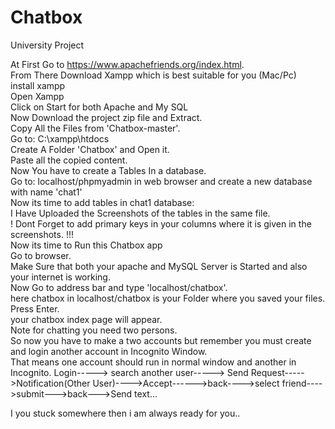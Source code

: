 # Chatbox
University Project

At First Go to https://www.apachefriends.org/index.html.        
From There Download Xampp which is best suitable for you (Mac/Pc)       
install xampp       
Open Xampp        
Click on Start for both Apache and My SQL         
Now Download the project zip file and Extract.        
Copy All the Files from 'Chatbox-master'.       
Go to: C:\xampp\htdocs        
Create A Folder 'Chatbox' and Open it.        
Paste all the copied content.       
Now You have to create a Tables In a database.        
Go to: localhost/phpmyadmin in web browser and create a new database with name 'chat1'        
Now its time to add tables in chat1 database:         
I Have Uploaded the Screenshots of the tables in the same file.     
! Dont Forget to add primary keys in your columns where it is given in the screenshots. !!!     
Now its time to Run this Chatbox app      
Go to browser.      
Make Sure that both your apache and MySQL Server is Started and also your internet is working.      
Now Go to address bar and type 'localhost/chatbox'.     
here chatbox in localhost/chatbox is your Folder where you saved your files.
Press Enter.        
your chatbox index page will appear.        
Note for chatting you need two persons.       
So now you have to make a two accounts but remember you must create and login another account in Incognito Window.      
That means one account should run in normal window and another in Incognito.
Login-----> search another user-----> Send Request----->Notification(Other User)---->Accept------>back---->select friend---->submit--->back--->Send text...

I you stuck somewhere then i am always ready for you..
